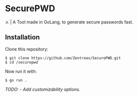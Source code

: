 # SecurePWD
 ⚔️ | A Tool made in GoLang, to generate secure passwords fast.
 
 ## Installation
 Clone this repository:
 ```
 $ git clone https://github.com/Zentreax/SecurePWD.git
 $ cd /securepwd
 ```
 Now run it with:
 ```
 $ go run .
 ```
 
 
 *TODO: - Add customizability options.*
